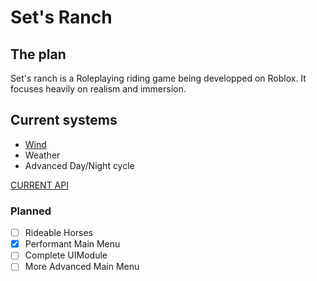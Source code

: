 # Set's Ranch

## The plan
Set's ranch is a Roleplaying riding game being developped on Roblox.
It focuses heavily on realism and immersion.
 
 ## Current systems
 - [Wind](https://devforum.roblox.com/t/wind-shake-high-performance-wind-effect-for-leaves-and-foliage/1039806)
 - Weather
 - Advanced Day/Night cycle

 [CURRENT API](https://thedarkny974.github.io/Set-ranch/)

 ### Planned
- [ ] Rideable Horses
- [x] Performant Main Menu
- [ ] Complete UIModule
- [ ] More Advanced Main Menu